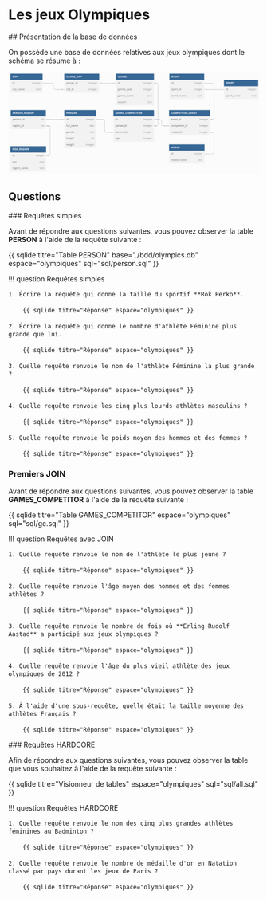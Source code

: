 # Les jeux Olympiques

## Présentation de la base de données

On possède une base de données relatives aux jeux olympiques dont le schéma se résume à :

<center>
    <img src="./images/bdd.png" alt="image" width="1200" height="auto">
</center>

## Questions

### Requêtes simples

Avant de répondre aux questions suivantes, vous pouvez observer la table **PERSON** à l'aide de la requête suivante :

{{ sqlide titre="Table PERSON" base="./bdd/olympics.db" espace="olympiques" sql="sql/person.sql" }}

!!! question Requêtes simples

    1. Écrire la requête qui donne la taille du sportif **Rok Perko**.

        {{ sqlide titre="Réponse" espace="olympiques" }}

    2. Écrire la requête qui donne le nombre d'athlète Féminine plus grande que lui.

        {{ sqlide titre="Réponse" espace="olympiques" }}

    3. Quelle requête renvoie le nom de l'athlète Féminine la plus grande ?

        {{ sqlide titre="Réponse" espace="olympiques" }}

    4. Quelle requête renvoie les cinq plus lourds athlètes masculins ?

        {{ sqlide titre="Réponse" espace="olympiques" }}

    5. Quelle requête renvoie le poids moyen des hommes et des femmes ?

        {{ sqlide titre="Réponse" espace="olympiques" }}

### Premiers JOIN

Avant de répondre aux questions suivantes, vous pouvez observer la table **GAMES_COMPETITOR** à l'aide de la requête suivante :

{{ sqlide titre="Table GAMES_COMPETITOR" espace="olympiques" sql="sql/gc.sql" }}

!!! question Requêtes avec JOIN

    1. Quelle requête renvoie le nom de l'athlète le plus jeune ?

        {{ sqlide titre="Réponse" espace="olympiques" }}

    2. Quelle requête renvoie l'âge moyen des hommes et des femmes athlètes ?

        {{ sqlide titre="Réponse" espace="olympiques" }}

    3. Quelle requête renvoie le nombre de fois où **Erling Rudolf Aastad** a participé aux jeux olympiques ?

        {{ sqlide titre="Réponse" espace="olympiques" }}

    4. Quelle requête renvoie l'âge du plus vieil athlète des jeux olympiques de 2012 ?

        {{ sqlide titre="Réponse" espace="olympiques" }}

    5. À l'aide d'une sous-requête, quelle était la taille moyenne des athlètes Français ?

        {{ sqlide titre="Réponse" espace="olympiques" }}

### Requêtes HARDCORE

Afin de répondre aux questions suivantes, vous pouvez observer la table que vous souhaitez à l'aide de la requête suivante :

{{ sqlide titre="Visionneur de tables" espace="olympiques" sql="sql/all.sql" }}

!!! question Requêtes HARDCORE

    1. Quelle requête renvoie le nom des cinq plus grandes athlètes féminines au Badminton ?

        {{ sqlide titre="Réponse" espace="olympiques" }}

    2. Quelle requête renvoie le nombre de médaille d'or en Natation classé par pays durant les jeux de Paris ?

        {{ sqlide titre="Réponse" espace="olympiques" }}
